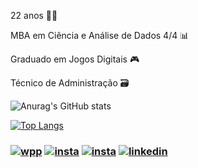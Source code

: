 22 anos 🤞✨

MBA em Ciência e Análise de Dados 4/4 📊

Graduado em Jogos Digitais 🎮

Técnico de Administração 🗃️

![Anurag's GitHub stats](https://github-readme-stats.vercel.app/api?username=Juniorffonseca&show_icons=true&theme=cobalt)

[![Top Langs](https://github-readme-stats.vercel.app/api/top-langs/?username=Juniorffonseca&layout=compact)](https://github.com/anuraghazra/github-readme-stats)

### [![wpp](https://img.shields.io/badge/WhatsApp-25D366?style=for-the-badge&logo=whatsapp&logoColor=white)](https://wa.me/5511946357021) [![insta](https://img.shields.io/badge/Instagram-E4405F?style=for-the-badge&logo=instagram&logoColor=white)](https://www.instagram.com/_jrff/) [![insta](https://img.shields.io/badge/website-000000?style=for-the-badge&logo=About.me&logoColor=white)](https://juniorffonseca.github.io/portfolio/) [![linkedin](https://img.shields.io/badge/LinkedIn-0077B5?style=for-the-badge&logo=linkedin&logoColor=white)](https://www.linkedin.com/in/edinaldoffjr/)
